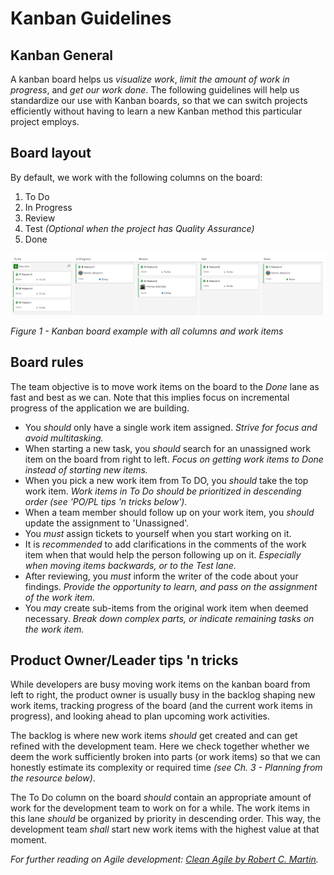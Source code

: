 # Kanban Guidelines

## Kanban General

A kanban board helps us *visualize work*, *limit the amount of work in progress*, and *get our work done*.
The following guidelines will help us standardize our use with Kanban boards, so that we can switch projects efficiently without having to learn a new Kanban method this particular project employs.

## Board layout

By default, we work with the following columns on the board:

1. To Do
2. In Progress
3. Review
4. Test _(Optional when the project has Quality Assurance)_
5. Done

![Figure 1 - Example of a default Kanban Board](Images/KanbanExample.png)

_Figure 1 - Kanban board example with all columns and work items_

## Board rules

The team objective is to move work items on the board to the _Done_ lane as fast and best as we can. Note that this implies focus on incremental progress of the application we are building.

- You *should* only have a single work item assigned.
_Strive for focus and avoid multitasking._
- When starting a new task, you *should* search for an unassigned work item on the board from right to left.
_Focus on getting work items to Done instead of starting new items._
- When you pick a new work item from To DO, you *should* take the top work item.
_Work items in To Do *should* be prioritized in descending order (see 'PO/PL tips 'n tricks below')._
- When a team member should follow up on your work item, you *should* update the assignment to 'Unassigned'.
- You *must* assign tickets to yourself when you start working on it.
- It is *recommended* to add clarifications in the comments of the work item when that would help the person following up on it.
_Especially when moving items backwards, or to the Test lane._
- After reviewing, you *must* inform the writer of the code about your findings.
_Provide the opportunity to learn, and pass on the assignment of the work item._
- You *may* create sub-items from the original work item when deemed necessary.
_Break down complex parts, or indicate remaining tasks on the work item._

## Product Owner/Leader tips 'n tricks

While developers are busy moving work items on the kanban board from left to right, the product owner is usually busy in the backlog shaping new work items, tracking progress of the board (and the current work items in progress), and looking ahead to plan upcoming work activities.

The backlog is where new work items *should* get created and can get refined with the development team. Here we check together whether we deem the work sufficiently broken into parts (or work items) so that we can honestly estimate its complexity or required time _(see Ch. 3 - Planning from the resource below)_.

The To Do column on the board *should* contain an appropriate amount of work for the development team to work on for a while. The work items in this lane *should* be organized by priority in descending order. This way, the development team *shall* start new work items with the highest value at that moment.

_For further reading on Agile development: [Clean Agile by Robert C. Martin](https://www.goodreads.com/book/show/45280021-clean-agile)._
